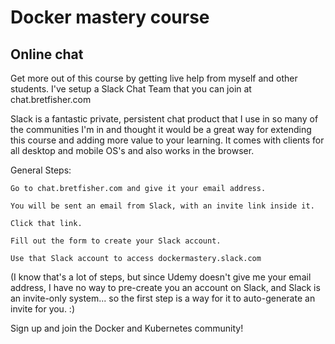 # Docker mastery course

## Online chat

Get more out of this course by getting live help from myself and other students. I've setup a Slack Chat Team that you can join at chat.bretfisher.com

Slack is a fantastic private, persistent chat product that I use in so many of the communities I'm in and thought it would be a great way for extending this course and adding more value to your learning. It comes with clients for all desktop and mobile OS's and also works in the browser.

General Steps:

    Go to chat.bretfisher.com and give it your email address.

    You will be sent an email from Slack, with an invite link inside it.

    Click that link.

    Fill out the form to create your Slack account.

    Use that Slack account to access dockermastery.slack.com

(I know that's a lot of steps, but since Udemy doesn't give me your email address, I have no way to pre-create you an account on Slack, and Slack is an invite-only system... so the first step is a way for it to auto-generate an invite for you. :)

Sign up and join the Docker and Kubernetes community!

